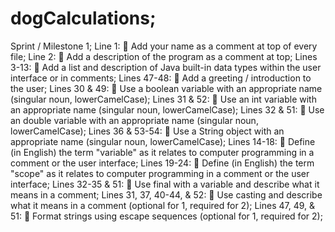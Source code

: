 # dogCalculations;
Sprint / Milestone 1;
Line 1: 	Add your name as a comment at top of every file;
Line 2: 	Add a description of the program as a comment at top;
Lines 3-13: 	Add a list and description of Java built-in data types within the user interface or in comments;
Lines 47-48: 	Add a greeting / introduction to the user;
Lines 30 & 49: 	Use a boolean variable with an appropriate name (singular noun, lowerCamelCase);
Lines 31 & 52: 	Use an int variable with an appropriate name (singular noun, lowerCamelCase);
Lines 32 & 51: 	Use an double variable with an appropriate name (singular noun, lowerCamelCase);
Lines 36 & 53-54: 	Use a String object with an appropriate name (singular noun, lowerCamelCase);
Lines 14-18: 	Define (in English) the term "variable" as it relates to computer programming in a comment or the user interface;
Lines 19-24: 	Define (in English) the term "scope" as it relates to computer programming in a comment or the user interface;
Lines 32-35 & 51: 	Use final with a variable and describe what it means in a comment;
Lines 31, 37, 40-44, & 52: 	Use casting and describe what it means in a comment (optional for 1, required for 2);
Lines 47, 49, & 51: 	Format strings using escape sequences (optional for 1, required for 2);
